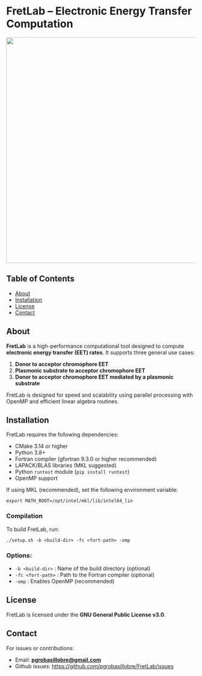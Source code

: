 # FretLab – Electronic Energy Transfer Computation

<p align="center">
  <img src="https://raw.githubusercontent.com/pgrobasillobre/FretLab/main/docs/_static/FretLab.png" width="600">
</p>



## Table of Contents

- [About](#about)
- [Installation](#installation)
- [License](#license)
- [Contact](#contact)

## About

**FretLab** is a high-performance computational tool designed to compute **electronic energy transfer (EET) rates**. It supports three general use cases:

1. **Donor to acceptor chromophore EET**
2. **Plasmonic substrate to acceptor chromophore EET**
3. **Donor to acceptor chromophore EET mediated by a plasmonic substrate**

FretLab is designed for speed and scalability using parallel processing with OpenMP and efficient linear algebra routines.

## Installation

FretLab requires the following dependencies:

- CMake 3.14 or higher
- Python 3.8+
- Fortran compiler (gfortran 9.3.0 or higher recommended)
- LAPACK/BLAS libraries (MKL suggested)
- Python `runtest` module (`pip install runtest`)
- OpenMP support

If using MKL (recommended), set the following environment variable:

```
export MATH_ROOT=/opt/intel/mkl/lib/intel64_lin
```

### Compilation

To build FretLab, run:

```
./setup.sh -b <build-dir> -fc <fort-path> -omp
```

### Options:
- `-b <build-dir>` : Name of the build directory (optional)
- `-fc <fort-path>` : Path to the Fortran compiler (optional)
- `-omp` : Enables OpenMP (recommended)

## License

FretLab is licensed under the **GNU General Public License v3.0**.

## Contact

For issues or contributions:

- Email: **pgrobasillobre@gmail.com**
- Github issues: https://github.com/pgrobasillobre/FretLab/issues
